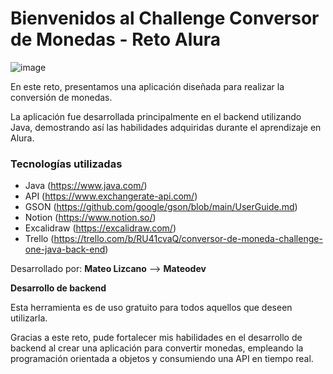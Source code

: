 # Bienvenidos al Challenge Conversor de Monedas - Reto Alura

![image](https://github.com/mateodevcode/conversor-de-monedas/assets/149150878/e082fbcb-1b62-4082-ac8c-bcb5ec51fd77)

En este reto, presentamos una aplicación diseñada para realizar la conversión de monedas.

La aplicación fue desarrollada principalmente en el backend utilizando Java, demostrando así las habilidades adquiridas durante el aprendizaje en Alura.

### Tecnologías utilizadas
- Java (https://www.java.com/)
- API (https://www.exchangerate-api.com/)
- GSON (https://github.com/google/gson/blob/main/UserGuide.md)
- Notion (https://www.notion.so/)
- Excalidraw (https://excalidraw.com/)
- Trello (https://trello.com/b/RU41cvaQ/conversor-de-moneda-challenge-one-java-back-end)

Desarrollado por: **Mateo Lizcano** --> **Mateodev**

**Desarrollo de backend**

Esta herramienta es de uso gratuito para todos aquellos que deseen utilizarla.

Gracias a este reto, pude fortalecer mis habilidades en el desarrollo de backend al crear una aplicación para convertir monedas, empleando la programación orientada a objetos y consumiendo una API en tiempo real. 
